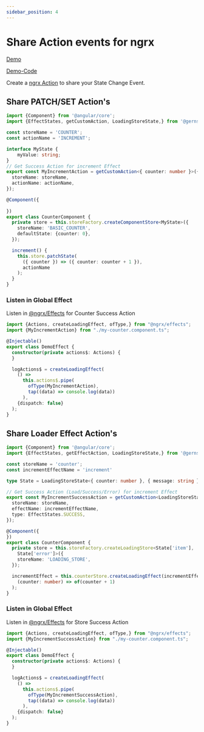 ```yaml
---
sidebar_position: 4
---
```


# Share Action events for ngrx

[Demo](https://gernsdorfer.github.io/ngrx-lite/sample-app/#/share-actions)

[Demo-Code](https://github.com/gernsdorfer/ngrx-lite/tree/master/apps/sample-app/src/app/component-store/share-actions)

Create a [ngrx Action](https://ngrx.io/guide/store/actions) to share your State Change Event.

## Share PATCH/SET Action's

```ts title="my-counter.component.ts"
import {Component} from '@angular/core';
import {EffectStates, getCustomAction, LoadingStoreState,} from '@gernsdorfer/ngrx-lite';

const storeName = 'COUNTER';
const actionName = 'INCREMENT';

interface MyState {
    myValue: string;
}
// Get Success Action for increment Effect
export const MyIncrementAction = getCustomAction<{ counter: number }>({
  storeName: storeName,
  actionName: actionName,
});

@Component({
  
})
export class CounterComponent {
  private store = this.storeFactory.createComponentStore<MyState>({
    storeName: 'BASIC_COUNTER',
    defaultState: {counter: 0},
  });

  increment() {
    this.store.patchState(
      ({ counter }) => ({ counter: counter + 1 }),
      actionName
    );
  }
}
```

### Listen in Global Effect

Listen in [@ngrx/Effects](https://ngrx.io/guide/store/actions) for Counter Success Action

```ts title="my-effect.effect.ts"
import {Actions, createLoadingEffect, ofType,} from "@ngrx/effects";
import {MyIncrementAction} from "./my-counter.component.ts";

@Injectable()
export class DemoEffect {
  constructor(private actions$: Actions) {
  }

  logActions$ = createLoadingEffect(
    () =>
      this.actions$.pipe(
        ofType(MyIncrementAction),
        tap((data) => console.log(data))
      ),
    {dispatch: false}
  );
}
```

## Share Loader Effect Action's

```ts title="my-counter.component.ts"
import {Component} from '@angular/core';
import {EffectStates, getEffectAction, LoadingStoreState,} from '@gernsdorfer/ngrx-lite';

const storeName = 'counter';
const incrementEffectName = 'increment'

type State = LoadingStoreState<{ counter: number }, { message: string }>;

// Get Success Action (Load/Success/Error) for increment Effect
export const MyIncrementSuccessAction = getCustomAction<LoadingStoreState<number, never>>({
  storeName: storeName,
  effectName: incrementEffectName,
  type: EffectStates.SUCCESS,
});

@Component({
})
export class CounterComponent {
  private store = this.storeFactory.createLoadingStore<State['item'],
    State['error']>({
    storeName: 'LOADING_STORE',
  });

  incrementEffect = this.counterStore.createLoadingEffect(incrementEffectName,
    (counter: number) => of(counter + 1)
  );
}
```

### Listen in Global Effect

Listen in [@ngrx/Effects](https://ngrx.io/guide/store/actions) for Store Success Action

```ts title="my-effect.effect.ts"
import {Actions, createLoadingEffect, ofType,} from "@ngrx/effects";
import {MyIncrementSuccessAction} from "./my-counter.component.ts";

@Injectable()
export class DemoEffect {
  constructor(private actions$: Actions) {
  }

  logActions$ = createLoadingEffect(
    () =>
      this.actions$.pipe(
        ofType(MyIncrementSuccessAction),
        tap((data) => console.log(data))
      ),
    {dispatch: false}
  );
}
```

